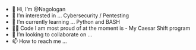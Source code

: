- 👋 Hi, I’m @Nagologan
- 👀 I’m interested in ... Cybersecurity / Pentesting 
- 🌱 I’m currently learning ... Python and BASH
- :technologist: Code I am most proud of at the moment is - My Caesar Shift program
- 💞️ I’m looking to collaborate on ... 
- 📫 How to reach me ... 

<!---
Nagologan/Nagologan is a ✨ special ✨ repository because its `README.md` (this file) appears on your GitHub profile.
You can click the Preview link to take a look at your changes.
--->
